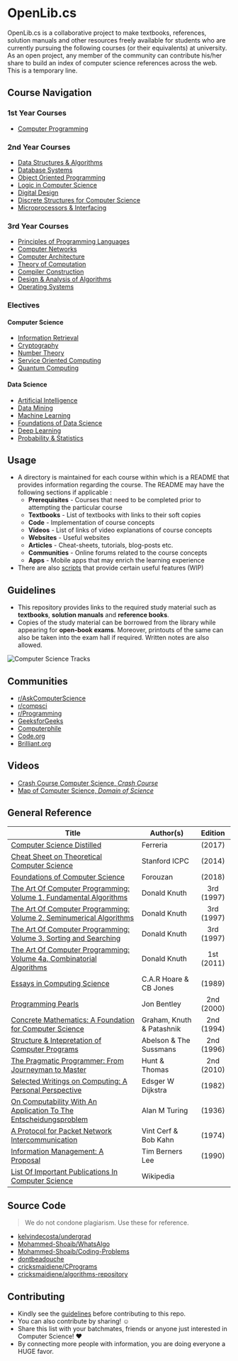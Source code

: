 # OpenLib.cs

OpenLib.cs is a collaborative project to make textbooks, references, solution manuals and other resources freely available for students who are currently pursuing the following courses (or their equivalents) at university. As an open project, any member of the community can contribute his/her share to build an index of computer science references across the web. This is a temporary line.

## Course Navigation

### 1st Year Courses

*   [Computer Programming](./courses/CSF111)

### 2nd Year Courses

*   [Data Structures & Algorithms](./courses/CSF211)
*   [Database Systems](./courses/CSF212)
*   [Object Oriented Programming](./courses/CSF213)
*   [Logic in Computer Science](./courses/CSF214)
*   [Digital Design](./courses/CSF215)
*   [Discrete Structures for Computer Science](./courses/CSF222)
*   [Microprocessors & Interfacing](./courses/CSF241)

### 3rd Year Courses

*   [Principles of Programming Languages](./courses/CSF301)
*   [Computer Networks](./courses/CSF303)
*   [Computer Architecture](./courses/CSF342)
*   [Theory of Computation](./courses/CSF351)
*   [Compiler Construction](./courses/CSF363)
*   [Design & Analysis of Algorithms](./courses/CSF364)
*   [Operating Systems](./courses/CSF372)

### Electives

#### Computer Science

*  [Information Retrieval](/courses/CSF469)
*  [Cryptography](./courses/CSF463)
*  [Number Theory](./courses/CSF231)
*  [Service Oriented Computing](./courses/CSF466)
*  [Quantum Computing](./courses/CSF386)

#### Data Science

*  [Artificial Intelligence](./courses/CSF407)
*  [Data Mining](./courses/CSF415)
*  [Machine Learning](./courses/CSF464)
*  [Foundations of Data Science](./courses/CSF320)
*  [Deep Learning](./courses/CSF425)
*  [Probability & Statistics](./courses/DATASCIW203)

## Usage

*   A directory is maintained for each course within which is a README that provides information regarding the course. The README may have the following sections if applicable :
    *   **Prerequisites** - Courses that need to be completed prior to attempting the particular course
    *   **Textbooks** - List of textbooks with links to their soft copies
    *   **Code** - Implementation of course concepts
    *   **Videos** - List of links of video explanations of course concepts
    *   **Websites** - Useful websites
    *   **Articles** - Cheat-sheets, tutorials, blog-posts etc.
    *   **Communities** - Online forums related to the course concepts
    *   **Apps** - Mobile apps that may enrich the learning experience
*   There are also [scripts](https://github.com/acmbpdc/openlib.cs/tree/main/scripts) that provide certain useful features (WIP)

## Guidelines

*   This repository provides links to the required study material such as **textbooks**, **solution manuals** and **reference books**.
*   Copies of the study material can be borrowed from the library while appearing for **open-book exams**. Moreover, printouts of the same can also be taken into the exam hall if required. Written notes are also allowed.

![Computer Science Tracks](assets/Tracks.png)

## Communities

*   [r/AskComputerScience](https://www.reddit.com/r/AskComputerScience/)
*   [r/compsci](https://www.reddit.com/r/compsci/)
*   [r/Programming](https://www.reddit.com/r/programming/)
*   [GeeksforGeeks](https://www.geeksforgeeks.org/)
*   [Computerphile](https://www.youtube.com/channel/UC9-y-6csu5WGm29I7JiwpnA)
*   [Code.org](https://www.youtube.com/channel/UCJyEBMU1xVP2be1-AoGS1BA)
*   [Brilliant.org](https://brilliant.org/computer-science/) 


## Videos

*   [Crash Course Computer Science, *Crash Course*](https://www.youtube.com/playlist?list=PL8dPuuaLjXtNlUrzyH5r6jN9ulIgZBpdo)
*   [Map of Computer Science, *Domain of Science*](https://www.youtube.com/watch?v=SzJ46YA_RaA)

## General Reference

| Title | Author(s) | Edition |
| -------------|-------------|:-----:|
| [Computer Science Distilled](https://drive.google.com/open?id=1lpWLMdcGXQnHV-sB2aP07oWgqrG0srIA) | Ferreria | (2017) |
| [Cheat Sheet on Theoretical Computer Science](https://drive.google.com/open?id=1nL5U9mpJKXCQo3xDhYmo5hYoFfsZ-C2D) | Stanford ICPC | (2014) |
| [Foundations of Computer Science](https://drive.google.com/open?id=1CUdvGahzvtCM3c9GEQBvGClvnzW64Etr) | Forouzan | (2018) |
| [The Art Of Computer Programming: Volume 1, Fundamental Algorithms](https://drive.google.com/open?id=1J3jI4P1MRzRYHmZaBy5uhCik7Ele292H) | Donald Knuth | 3rd (1997) |
| [The Art Of Computer Programming: Volume 2, Seminumerical Algorithms](https://drive.google.com/open?id=1wkRNZxR8xp4emNv-3QJ3gIj9VQtD2_EY) | Donald Knuth | 3rd (1997) |
| [The Art Of Computer Programming: Volume 3, Sorting and Searching](https://drive.google.com/open?id=1v_oupnWGeLtTmOcJojEYBHVuYYLHJh9R) | Donald Knuth | 3rd (1997) |
| [The Art Of Computer Programming: Volume 4a, Combinatorial Algorithms](https://drive.google.com/open?id=1_BQyJ127DMrcMV8l_i-jbdGfOgpdLolc) | Donald Knuth | 1st (2011) |
| [Essays in Computing Science](https://drive.google.com/open?id=1h9NkxRzFUC4V9yYzJDCxHfmLHnmswTIw) | C.A.R Hoare & CB Jones | (1989) |
| [Programming Pearls](https://drive.google.com/open?id=1rOf06WwpXhj07DB-F6KHr7kMJw4jLoMT) | Jon Bentley | 2nd (2000) |
| [Concrete Mathematics: A Foundation for Computer Science](https://drive.google.com/open?id=1ZoNH96efRaWCIVTaGs4wmYJuu_ErqhJ_) | Graham, Knuth & Patashnik | 2nd (1994) |
| [Structure & Intepretation of Computer Programs](https://drive.google.com/open?id=1oBMC4nuOaiVSCLK2-qlq0F8M8rWzAYOY) | Abelson & The Sussmans | 2nd (1996) |
| [The Pragmatic Programmer: From Journeyman to Master](https://drive.google.com/open?id=1oBMC4nuOaiVSCLK2-qlq0F8M8rWzAYOY) | Hunt & Thomas | 2nd (2010) |
| [Selected Writings on Computing: A Personal Perspective](https://drive.google.com/open?id=1jenl1eMyw-mG1vN5oSUPZuYAX1ArKvuL) | Edsger W Dijkstra | (1982) |
| [On Computability With An Application To The Entscheidungsproblem](https://drive.google.com/open?id=1PCzqv5qfSoWmoIbTGhrtmuUxWkWwzNKo) | Alan M Turing | (1936) |
| [A Protocol for Packet Network Intercommunication](https://drive.google.com/open?id=1-ftaggSsAjri7nYnrEuEuHAvJyEJJ2a9) | Vint Cerf & Bob Kahn | (1974) |
| [Information Management: A Proposal](https://www.w3.org/History/1989/proposal.html) |Tim Berners Lee | (1990) |
| [List Of Important Publications In Computer Science](https://en.wikipedia.org/wiki/List_of_important_publications_in_computer_science) | Wikipedia |

## Source Code

> We do not condone plagiarism.
> Use these for reference.

- [kelvindecosta/undergrad](https://github.com/kelvindecosta/undergrad)
- [Mohammed-Shoaib/WhatsAlgo](https://github.com/Mohammed-Shoaib/WhatsAlgo)
- [Mohammed-Shoaib/Coding-Problems](https://github.com/Mohammed-Shoaib/Coding-Problems)
- [dontbeadouche](https://github.com/dontbeadouche?tab=repositories)
- [cricksmaidiene/CPrograms](https://github.com/cricksmaidiene/CPrograms)
- [cricksmaidiene/algorithms-repository](https://github.com/cricksmaidiene/algorithms-repository)

## Contributing

* Kindly see the [guidelines](CONTRIBUTING.md) before contributing to this repo.
* You can also contribute by sharing! :relaxed:
* Share this list with your batchmates, friends or anyone just interested in Computer Science! :hearts:
* By connecting more people with information, you are doing everyone a HUGE favor.
